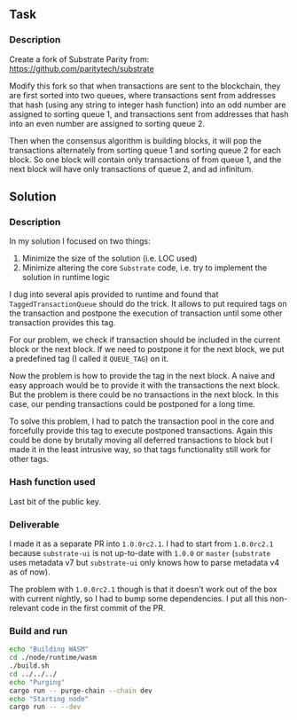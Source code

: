## Task

### Description

Create a fork of Substrate Parity from: https://github.com/paritytech/substrate

Modify this fork so that when transactions are sent to the blockchain, they are first sorted into two queues, where transactions sent from addresses that hash (using any string to integer hash function) into an odd number are assigned to sorting queue 1, and transactions sent from addresses that hash into an even number are assigned to sorting queue 2.

Then when the consensus algorithm is building blocks, it will pop the transactions alternately from sorting queue 1 and sorting queue 2 for each block. So one block will contain only transactions of from queue 1, and the next block will have only transactions of queue 2, and ad infinitum.

## Solution

### Description

In my solution I focused on two things:

1) Minimize the size of the solution (i.e. LOC used)
2) Minimize altering the core `Substrate` code, i.e. try to implement the solution in runtime logic

I dug into several apis provided to runtime and found that `TaggedTransactionQueue` should do the trick. It allows to put required tags on the transaction and postpone the execution of transaction until some other transaction provides this tag.

For our problem, we check if transaction should be included in the current block or the next block. If we need to postpone it for the next block, we put a predefined tag (I called it `QUEUE_TAG`) on it.

Now the problem is how to provide the tag in the next block. A naive and easy approach would be to provide it with the transactions the next block. But the problem is there could be no transactions in the next block. In this case, our pending transactions could be postponed for a long time.

To solve this problem, I had to patch the transaction pool in the core and forcefully provide this tag to execute postponed transactions. Again this could be done by brutally moving all deferred transactions to block but I made it in the least intrusive way, so that tags functionality still work for other tags.

### Hash function used

Last bit of the public key.

### Deliverable

I made it as a separate PR into `1.0.0rc2.1`. I had to start from `1.0.0rc2.1` because `substrate-ui` is not up-to-date with `1.0.0` or `master` (`substrate` uses metadata v7 but `substrate-ui` only knows how to parse metadata v4 as of now).

The problem with `1.0.0rc2.1` though is that it doesn't work out of the box with current nightly, so I had to bump some dependencies. I put all this non-relevant code in the first commit of the PR.


### Build and run

```bash
echo "Building WASM"
cd ./node/runtime/wasm
./build.sh
cd ../../../
echo "Purging"
cargo run -- purge-chain --chain dev
echo "Starting node"
cargo run -- --dev
```
